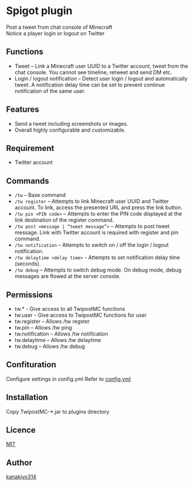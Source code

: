 # Spigot plugin
Post a tweet from chat console of Minecraft  
Notice a player login or logout on Twitter

## Functions
- Tweet – Link a Minecraft user UUID to a Twitter account, tweet from the chat console. You cannot see timeline, retweet and send DM etc.
- Login / logout notification – Detect user login / logout and automatically tweet. A notification delay time can be set to prevent continue notification of the same user.


## Features
- Send a tweet including screenshots or images.
- Overall highly configurable and customizable.


## Requirement
- Twitter account

## Commands
- `/tw` – Base command
- `/tw register` – Attempts to link Minecraft user UUID and Twitter account. To link, access the presented URL and press the link button.
- `/tw pin <PIN code>` – Attempts to enter the PIN code displayed at the link destination of the register command.
- `/tw post <message | “tweet message”>` – Attempts to post tweet message. Link with Twitter account is required with register and pin command.
- `/tw notification` – Attempts to switch on / off the login / logout notification.
- `/tw delaytime <delay time>` - Attempts to set notification delay time (seconds).
- `/tw debug` – Attempts to switch debug mode. On debug mode, debug messages are flowed at the server console.

## Permissions
- tw.* - Give access to all TwipostMC functions
- tw.user - Give access to TwipostMC functions for user
- tw.register – Allows /tw regster
- tw.pin – Allows /tw ping
- tw.notification – Allows /tw notification
- tw.delaytime – Allows /tw delaytime
- tw.debug – Allows /tw debug

## Confituration
Configure settings in config.yml
Refer to [config.yml](https://github.com/kanakiyo314/TwipostMC/blob/master/src/main/resources/config.yml)

## Installation
Copy TwipostMC-*.jar to plugins directory

## Licence
[MIT](https://github.com/kanakiyo314/TwipostMC/blob/master/LICENSE)

## Author
[kanakiyo314](https://github.com/kanakiyo314)